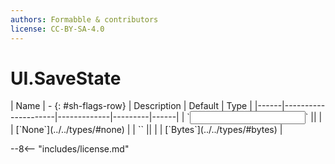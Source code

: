 ```yaml
---
authors: Formabble & contributors
license: CC-BY-SA-4.0
---
```



# UI.SaveState

<div class="sh-parameters" markdown="1">
| Name | - {: #sh-flags-row} | Description | Default | Type |
|------|---------------------|-------------|---------|------|
| `<input>` || | | [`None`](../../types/#none) |
| `<output>` || | | [`Bytes`](../../types/#bytes) |

</div>



--8<-- "includes/license.md"

